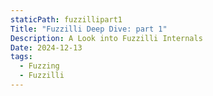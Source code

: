 ```yaml
---
staticPath: fuzzillipart1
Title: "Fuzzilli Deep Dive: part 1"
Description: A Look into Fuzzilli Internals
Date: 2024-12-13
tags:
  - Fuzzing
  - Fuzzilli
---
```


